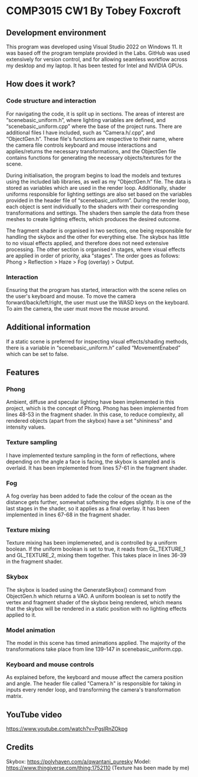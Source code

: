 # COMP3015 CW1 By Tobey Foxcroft

## Development environment
This program was developed using Visual Studio 2022 on Windows 11. It was based off the program template provided in the Labs. GitHub was used extensively for version control, and for allowing seamless workflow across my desktop and my laptop. It has been tested for Intel and NVIDIA GPUs. 

## How does it work?
### Code structure and interaction
For navigating the code, it is split up in sections. The areas of interest are “scenebasic_uniform.h”, where lighting variables are defined, and “scenebasic_uniform.cpp” where the base of the project runs. There are additional files I have included, such as “Camera.h/.cpp”, and “ObjectGen.h”. These file's functions are respective to their name, where the camera file controls keyboard and mouse interactions and applies/returns the necessary transformations, and the ObjectGen file contains functions for generating the necessary objects/textures for the scene.

During initialisation, the program begins to load the models and textures using the included lab libraries, as well as my “ObjectGen.h” file. The data is stored as variables which are used in the render loop. Additionally, shader uniforms responsible for lighting settings are also set based on the variables provided in the header file of “scenebasic_uniform”.
During the render loop, each object is sent individually to the shaders with their corresponding transformations and settings. The shaders then sample the data from these meshes to create lighting effects, which produces the desired outcome.

The fragment shader is organised in two sections, one being responsible for handling the skybox and the other for everything else. The skybox has little to no visual effects applied, and therefore does not need extensive processing. The other section is organised in stages, where visual effects are applied in order of priority, aka "stages". The order goes as follows: Phong > Reflection > Haze > Fog (overlay) > Output. 

### Interaction
Ensuring that the program has started, interaction with the scene relies on the user's keyboard and mouse. To move the camera forward/back/left/right, the user must use the WASD keys on the keyboard. To aim the camera, the user must move the mouse around. 

## Additional information
If a static scene is preferred for inspecting visual effects/shading methods, there is a variable in “scenebasic_uniform.h” called “MovementEnabed” which can be set to false. 

## Features
### Phong
Ambient, diffuse and specular lighting have been implemented in this project, which is the concept of Phong. Phong has been implemented from lines 48-53 in the fragment shader. In this case, to reduce complexity, all rendered objects (apart from the skybox) have a set "shininess" and intensity values.
### Texture sampling
I have implemented texture sampling in the form of reflections, where depending on the angle a face is facing, the skybox is sampled and is overlaid. It has been implemented from lines 57-61 in the fragment shader.
### Fog
A fog overlay has been added to fade the colour of the ocean as the distance gets further, somewhat softening the edges slightly. It is one of the last stages in the shader, so it applies as a final overlay. It has been implemented in lines 67-68 in the fragment shader.
### Texture mixing
Texture mixing has been implemeneted, and is controlled by a uniform boolean. If the uniform boolean is set to true, it reads from GL_TEXTURE_1 and GL_TEXTURE_2, mixing them together. This takes place in lines 36-39 in the fragment shader.
### Skybox
The skybox is loaded using the GenerateSkybox() command from ObjectGen.h which returns a VAO. A uniform boolean is set to notify the vertex and fragment shader of the skybox being rendered, which means that the skybox will be rendered in a static position with no lighting effects applied to it.
### Model animation
The model in this scene has timed animations applied. The majority of the transformations take place from line 139-147 in scenebasic_uniform.cpp.
### Keyboard and mouse controls
As explained before, the keyboard and mouse affect the camera position and angle. The header file called "Camera.h" is responsible for taking in inputs every render loop, and transforming the camera's transformation matrix.

## YouTube video
https://www.youtube.com/watch?v=PgslRnZOkpg

## Credits
Skybox: https://polyhaven.com/a/qwantani_puresky
Model: https://www.thingiverse.com/thing:1752110 (Texture has been made by me)
